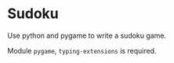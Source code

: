 # Sudoku
Use python and pygame to write a sudoku game.

Module ```pygame```, ```typing-extensions``` is required.
